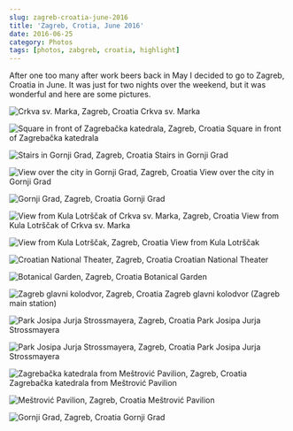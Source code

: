```yaml
---
slug: zagreb-croatia-june-2016
title: 'Zagreb, Crotia, June 2016'
date: 2016-06-25
category: Photos
tags: [photos, zabgreb, croatia, highlight]
---
```


After one too many after work beers back in May I decided to go to Zagreb, Croatia in June. It was just for two nights over the weekend, but it was wonderful and here are some pictures.

![Crkva sv. Marka, Zagreb, Croatia](/content/blog/2016-06-25-zagreb-croatia-june-2016/IMG_5467.jpg)
Crkva sv. Marka

![Square in front of Zagrebačka katedrala, Zagreb, Croatia](/content/blog/2016-06-25-zagreb-croatia-june-2016/IMG_5460.jpg)
Square in front of Zagrebačka katedrala

![Stairs in Gornji Grad, Zagreb, Croatia](/content/blog/2016-06-25-zagreb-croatia-june-2016/IMG_5461.jpg)
Stairs in Gornji Grad

![View over the city in Gornji Grad, Zagreb, Croatia](/content/blog/2016-06-25-zagreb-croatia-june-2016/IMG_5462.jpg)
View over the city in Gornji Grad

![Gornji Grad, Zagreb, Croatia](/content/blog/2016-06-25-zagreb-croatia-june-2016/IMG_5464.jpg)
Gornji Grad

![View from Kula Lotrščak of Crkva sv. Marka, Zagreb, Croatia](/content/blog/2016-06-25-zagreb-croatia-june-2016/IMG_5494.jpg)
View from Kula Lotrščak of Crkva sv. Marka

![View from Kula Lotrščak, Zagreb, Croatia](/content/blog/2016-06-25-zagreb-croatia-june-2016/IMG_5466.jpg)
View from Kula Lotrščak

![Croatian National Theater, Zagreb, Croatia](/content/blog/2016-06-25-zagreb-croatia-june-2016/IMG_5468.jpg)
Croatian National Theater

![Botanical Garden, Zagreb, Croatia](/content/blog/2016-06-25-zagreb-croatia-june-2016/IMG_5469.jpg)
Botanical Garden

![Zagreb glavni kolodvor, Zagreb, Croatia](/content/blog/2016-06-25-zagreb-croatia-june-2016/IMG_5470.jpg)
Zagreb glavni kolodvor (Zagreb main station)

![Park Josipa Jurja Strossmayera, Zagreb, Croatia](/content/blog/2016-06-25-zagreb-croatia-june-2016/IMG_5471.jpg)
Park Josipa Jurja Strossmayera

![Park Josipa Jurja Strossmayera, Zagreb, Croatia](/content/blog/2016-06-25-zagreb-croatia-june-2016/IMG_5472.jpg)
Park Josipa Jurja Strossmayera

![Zagrebačka katedrala from Meštrović Pavilion, Zagreb, Croatia](/content/blog/2016-06-25-zagreb-croatia-june-2016/IMG_5527.jpg)
Zagrebačka katedrala from Meštrović Pavilion

![Meštrović Pavilion, Zagreb, Croatia](/content/blog/2016-06-25-zagreb-croatia-june-2016/IMG_5528.jpg)
Meštrović Pavilion

![Gornji Grad, Zagreb, Croatia](/content/blog/2016-06-25-zagreb-croatia-june-2016/IMG_5529.jpg)
Gornji Grad
